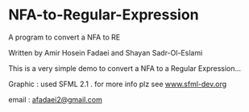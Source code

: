 # NFA-to-Regular-Expression
A program to convert a NFA to RE

Written by Amir Hosein Fadaei and Shayan Sadr-Ol-Eslami

This is a very simple demo to convert a NFA to a Regular Expression... 

Graphic : used SFML 2.1 . for more info plz see www.sfml-dev.org

email : afadaei2@gmail.com
